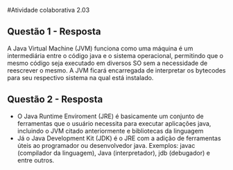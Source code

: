   #Atividade colaborativa 2.03

## Questão 1 - Resposta

A Java Virtual Machine (JVM) funciona como uma máquina é um intermediária entre o código java e o sistema operacional, permitindo que o mesmo código seja executado em diversos SO sem a necessidade de reescrever o mesmo. A JVM ficará encarregada de interpretar os bytecodes para seu respectivo sistema na qual está instalado.

## Questão 2 - Resposta

* O Java Runtime Enviroment (JRE) é basicamente um conjunto de ferramentas que o usuário necessita para executar aplicações java, incluindo o JVM citado anteriormente e bibliotecas da linguagem
* Já o Java Development Kit (JDK) é o JRE com a adição de ferramentas úteis ao programador ou desenvolvedor java. Exemplos: javac (compilador da linguagem), Java (interpretador), jdb (debugador) e entre outros.
